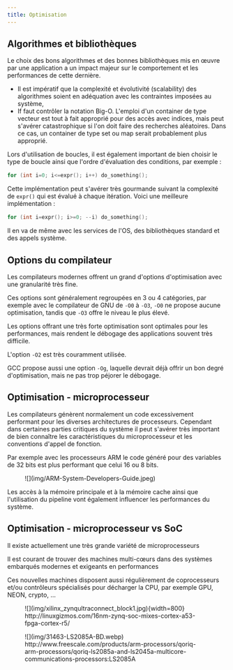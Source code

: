 ```yaml
---
title: Optimisation
---
```


## Algorithmes et bibliothèques


Le choix des bons algorithmes et des bonnes bibliothèques mis en œuvre par
une application a un impact majeur sur le comportement et les performances
de cette dernière.

- Il est impératif que la complexité et évolutivité (scalability) des algorithmes soient
  en adéquation avec les contraintes imposées au système,
- If faut contrôler la notation Big-O. L'emploi d'un container de type vecteur est tout
  à fait approprié pour des accès avec indices, mais peut s'avérer catastrophique si
  l'on doit faire des recherches aléatoires. Dans ce cas, un container de type set ou
  map serait probablement plus approprié.

Lors d'utilisation de boucles, il est également important de bien choisir le type
de boucle ainsi que l'ordre d'évaluation des conditions, par exemple :

```c
for (int i=0; i<=expr(); i++) do_something();
```

Cette implémentation peut s'avérer très gourmande suivant la complexité de
`expr()` qui est évalué à chaque itération. Voici une meilleure implémentation :

```c
for (int i=expr(); i>=0; --i) do_something();
```

Il en va de même avec les services de l'OS, des bibliothèques standard et des
appels système.

## Options du compilateur

Les compilateurs modernes offrent un grand d'options d'optimisation avec une
granularité très fine.

Ces options sont généralement regroupées en 3 ou 4 catégories, par exemple avec le
compilateur de GNU de `-O0` à `-O3`, `-O0` ne propose aucune optimisation, tandis
que `-O3` offre le niveau le plus élevé.

Les options offrant une très forte optimisation sont optimales pour les
performances, mais rendent le débogage des applications souvent très
difficile.

L'option `-O2` est très couramment utilisée.

GCC propose aussi une option `-Og`, laquelle devrait déjà offrir un bon degré
d'optimisation, mais ne pas trop péjorer le débogage.

## Optimisation - microprocesseur

Les compilateurs génèrent normalement un code excessivement performant
pour les diverses architectures de processeurs. Cependant dans certaines
parties critiques du système il peut s'avérer très important de bien
connaître les caractéristiques du microprocesseur et les conventions d'appel de
fonction.

Par exemple avec les processeurs ARM le code généré pour des variables
de 32 bits est plus performant que celui 16 ou 8 bits.

<figure markdown>
![](img/ARM-System-Developers-Guide.jpeg)
</figure>

Les accès à la mémoire principale et à la mémoire cache ainsi que
l'utilisation du pipeline vont également influencer les performances du
système.

## Optimisation - microprocesseur vs SoC

Il existe actuellement une très grande variété de microprocesseurs

Il est courant de trouver des machines multi-cœurs dans des systèmes
embarqués modernes et exigeants en performances

Ces nouvelles machines disposent aussi régulièrement de coprocesseurs
et/ou contrôleurs spécialisés pour décharger la CPU, par exemple GPU,
NEON, crypto, ...

<figure markdown>
![](img/xilinx_zynqultraconnect_block1.jpg){width=800}
<caption>
http://linuxgizmos.com/16nm-zynq-soc-mixes-cortex-a53-fpga-cortex-r5/
</caption>
</figure>

<figure markdown>
![](img/31463-LS2085A-BD.webp)
<caption>
http://www.freescale.com/products/arm-processors/qoriq-arm-processors/qoriq-ls2085a-and-ls2045a-multicore-communications-processors:LS2085A
</caption>
</figure>